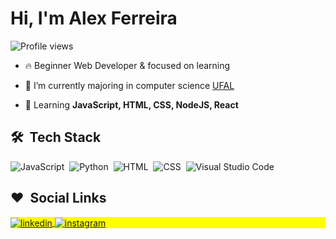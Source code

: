 <!--
<img align="right" height="450em" src="https://raw.githubusercontent.com/gist/alexfferro/71a7eaac02ca2cf6e126681a0afdc755/raw/c8a5b25ee54541f051282797ea1b21edfce265d7/githubcard.svg"/>
-->

<h1 align="left">Hi, I'm Alex Ferreira </h1>
<p align="left"> <img src="https://komarev.com/ghpvc/?username=alexfferro&color=yellow" alt="Profile views" /> </p>

- 🔥 Beginner Web Developer & focused on learning

- 🔭 I’m currently majoring in computer science [UFAL](https://ufal.br)

- 💬 Learning **JavaScript, HTML, CSS, NodeJS, React**

## 🛠 &nbsp;Tech Stack

![JavaScript](https://img.shields.io/badge/-JavaScript-05122A?style=flat&logo=javascript)&nbsp;
![Python](https://img.shields.io/badge/-Python-05122A?style=flat&logo=python)&nbsp;
![HTML](https://img.shields.io/badge/-HTML-05122A?style=flat&logo=HTML5)&nbsp;
![CSS](https://img.shields.io/badge/-CSS-05122A?style=flat&logo=CSS3&logoColor=1572B6)&nbsp;
![Visual Studio Code](https://img.shields.io/badge/-Visual%20Studio%20Code-05122A?style=flat&logo=visual-studio-code&logoColor=007ACC)&nbsp;
<!--
<br><br>

 ## ⚙️ &nbsp;GitHub Analytics

<p align="left">
<img width="530em" src="https://github-readme-stats.vercel.app/api?username=alexfferro&show_icons=true&theme=vision-friendly-dark" alt="alexfferro's stats"/>
<img width="530em" src="https://github-readme-stats.vercel.app/api/top-langs/?username=alexfferro&layout=compact&theme=vision-friendly-dark" alt="alexfferro's most languages"/>
<br><br>
</p> -->
## :heart: &nbsp;Social Links

<p align="left" style="background:yellow">
  <a href="https://linkedin.com/in/alexfferro/" target="_blank">
  <img align="center" src="https://img.shields.io/badge/-alexfferro-05122A?style=flat&logo=linkedin" alt="linkedin"/>
</a>
<a href="https://instagram.com/alexfferro" target="_blank">
 <img align="center" src="https://img.shields.io/badge/-alexfferro-05122A?style=flat&logo=instagram" alt="instagram"/>
</a>
</p>
